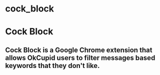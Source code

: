 # cock_block


<h1> Cock Block </h1>

<h2> Cock Block is a Google Chrome extension that allows OkCupid users to filter messages based keywords that they don't like. </h2>
